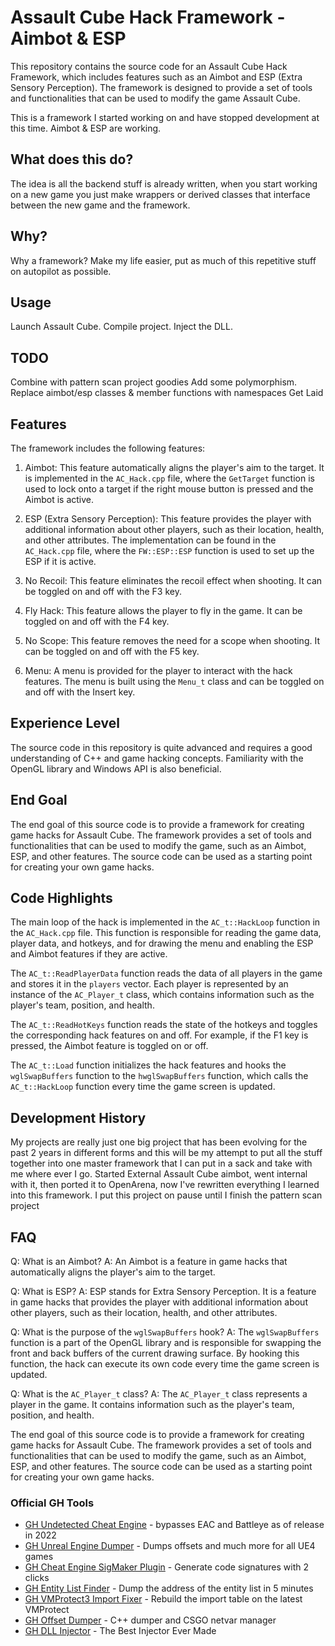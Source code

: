 # Assault Cube Hack Framework - Aimbot & ESP

This repository contains the source code for an Assault Cube Hack Framework, which includes features such as an Aimbot and ESP (Extra Sensory Perception). The framework is designed to provide a set of tools and functionalities that can be used to modify the game Assault Cube.

This is a framework I started working on and have stopped development at this time.  Aimbot & ESP are working.

## What does this do?

The idea is all the backend stuff is already written, when you start working on a new game you just make wrappers or derived classes that interface between the new game and the framework.

## Why?

Why a framework?  Make my life easier, put as much of this repetitive stuff on autopilot as possible.

## Usage

Launch Assault Cube.  Compile project.  Inject the DLL.

## TODO

Combine with pattern scan project goodies
Add some polymorphism.
Replace aimbot/esp classes & member functions with namespaces
Get Laid

Features
--------

The framework includes the following features:

1.  Aimbot: This feature automatically aligns the player's aim to the target. It is implemented in the `AC_Hack.cpp` file, where the `GetTarget` function is used to lock onto a target if the right mouse button is pressed and the Aimbot is active.

2.  ESP (Extra Sensory Perception): This feature provides the player with additional information about other players, such as their location, health, and other attributes. The implementation can be found in the `AC_Hack.cpp` file, where the `FW::ESP::ESP` function is used to set up the ESP if it is active.

3.  No Recoil: This feature eliminates the recoil effect when shooting. It can be toggled on and off with the F3 key.

4.  Fly Hack: This feature allows the player to fly in the game. It can be toggled on and off with the F4 key.

5.  No Scope: This feature removes the need for a scope when shooting. It can be toggled on and off with the F5 key.

6.  Menu: A menu is provided for the player to interact with the hack features. The menu is built using the `Menu_t` class and can be toggled on and off with the Insert key.

Experience Level
----------------

The source code in this repository is quite advanced and requires a good understanding of C++ and game hacking concepts. Familiarity with the OpenGL library and Windows API is also beneficial.

End Goal
--------

The end goal of this source code is to provide a framework for creating game hacks for Assault Cube. The framework provides a set of tools and functionalities that can be used to modify the game, such as an Aimbot, ESP, and other features. The source code can be used as a starting point for creating your own game hacks.

Code Highlights
---------------

The main loop of the hack is implemented in the `AC_t::HackLoop` function in the `AC_Hack.cpp` file. This function is responsible for reading the game data, player data, and hotkeys, and for drawing the menu and enabling the ESP and Aimbot features if they are active.

The `AC_t::ReadPlayerData` function reads the data of all players in the game and stores it in the `players` vector. Each player is represented by an instance of the `AC_Player_t` class, which contains information such as the player's team, position, and health.

The `AC_t::ReadHotKeys` function reads the state of the hotkeys and toggles the corresponding hack features on and off. For example, if the F1 key is pressed, the Aimbot feature is toggled on or off.

The `AC_t::Load` function initializes the hack features and hooks the `wglSwapBuffers` function to the `hwglSwapBuffers` function, which calls the `AC_t::HackLoop` function every time the game screen is updated.

## Development History

My projects are really just one big project that has been evolving for the past 2 years in different forms and this will be my attempt to put all the stuff together into one master framework that I can put in a sack and take with me where ever I go.  Started External Assault Cube aimbot, went internal with it, then ported it to OpenArena, now I've rewritten everything I learned into this framework.  I put this project on pause until I finish the pattern scan project

FAQ
----

Q: What is an Aimbot? A: An Aimbot is a feature in game hacks that automatically aligns the player's aim to the target.

Q: What is ESP? A: ESP stands for Extra Sensory Perception. It is a feature in game hacks that provides the player with additional information about other players, such as their location, health, and other attributes.

Q: What is the purpose of the `wglSwapBuffers` hook? A: The `wglSwapBuffers` function is a part of the OpenGL library and is responsible for swapping the front and back buffers of the current drawing surface. By hooking this function, the hack can execute its own code every time the game screen is updated.

Q: What is the `AC_Player_t` class? A: The `AC_Player_t` class represents a player in the game. It contains information such as the player's team, position, and health.

The end goal of this source code is to provide a framework for creating game hacks for Assault Cube. The framework provides a set of tools and functionalities that can be used to modify the game, such as an Aimbot, ESP, and other features. The source code can be used as a starting point for creating your own game hacks.

### Official GH Tools

-   [GH Undetected Cheat Engine](https://guidedhacking.com/resources/gh-undetected-cheat-engine-download-udce-driver.14/) - bypasses EAC and Battleye as of release in 2022
-   [GH Unreal Engine Dumper](https://guidedhacking.com/resources/gh-unreal-engine-dumper-ue4-cheat-engine-plugin.763/) - Dumps offsets and much more for all UE4 games
-   [GH Cheat Engine SigMaker Plugin](https://guidedhacking.com/resources/guided-hacking-x64-cheat-engine-sigmaker-plugin-ce-7-2.319/) - Generate code signatures with 2 clicks
-   [GH Entity List Finder](https://guidedhacking.com/resources/gh-entity-list-finder.36/) - Dump the address of the entity list in 5 minutes
-   [GH VMProtect3 Import Fixer](https://guidedhacking.com/resources/gh-vmprotect-3-import-fixer.25/) - Rebuild the import table on the latest VMProtect
-   [GH Offset Dumper](https://guidedhacking.com/resources/guided-hacking-offset-dumper-gh-offset-dumper.51/) - C++ dumper and CSGO netvar manager
-   [GH DLL Injector](https://guidedhacking.com/resources/guided-hacking-dll-injector.4/) - The Best Injector Ever Made

